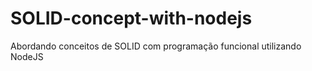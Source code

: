 # SOLID-concept-with-nodejs
Abordando conceitos de SOLID com programação funcional utilizando NodeJS
